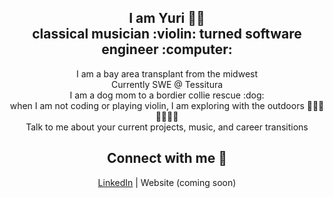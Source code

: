 <div align="center">
  <h2>I am Yuri 👩🏻 <br>classical musician :violin: turned software engineer :computer: </h2>
  I am a bay area transplant from the midwest <br>
  Currently SWE @ Tessitura<br>
  I am a dog mom to a bordier collie rescue :dog: <br>
  when I am not coding or playing violin, I am exploring with the outdoors 🏃🏻‍♀️🚴🏻‍♀️⛺<br>
  Talk to me about your current projects, music, and career transitions
  
  <h2>Connect with me 💬</h2>
  <a href="https://www.linkedin.com/in/yuri-uchida">LinkedIn</a> | <a>Website</a> (coming soon)
</div>



